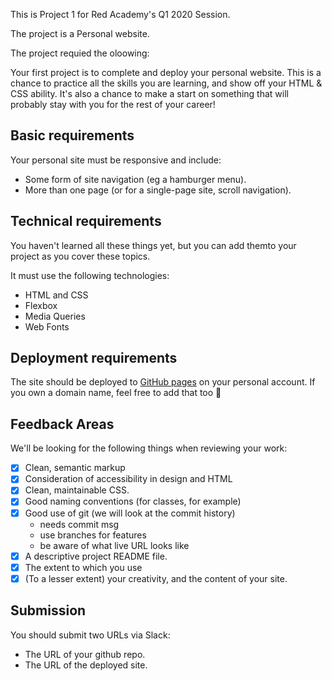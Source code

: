 This is Project 1 for Red Academy's Q1 2020 Session.

The project is a Personal website.

The project requied the oloowing:

Your first project is to complete and deploy your personal website. This is a chance to practice all the skills you are learning, and show off your HTML & CSS ability. It's also a chance to make a start on something that will probably stay with you for the rest of your career!

## Basic requirements

Your personal site must be responsive and include:

- Some form of site navigation (eg a hamburger menu).
- More than one page (or for a single-page site, scroll navigation).



## Technical requirements

You haven't learned all these things yet, but you can add themto your project as you cover these topics.

It must use the following technologies:

- HTML and CSS 
- Flexbox
- Media Queries
- Web Fonts

## Deployment requirements

The site should be deployed to [GitHub pages](https://pages.github.com/) on your personal account. If you own a domain name, feel free to add that too 🙂

## Feedback Areas

We'll be looking for the following things when reviewing your work:

- [x]  Clean, semantic markup
- [x]  Consideration of accessibility in design and HTML
- [x]  Clean, maintainable CSS.
- [x]  Good naming conventions (for classes, for example)
- [x]  Good use of git (we will look at the commit history)
    - needs commit msg
    - use branches for features
    - be aware of what live URL looks like
- [x]  A descriptive project README file.
- [x]  The extent to which you use
- [x]  (To a lesser extent) your creativity, and the content of your site.

## Submission

You should submit two URLs via Slack:

- The URL of your github repo.
- The URL of the deployed site.